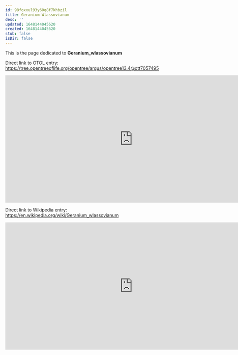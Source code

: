 ```yaml
---
id: 98foxxul93y60q8f7khbzil
title: Geranium Wlassovianum
desc: ''
updated: 1648144045620
created: 1648144045620
stub: false
isDir: false
---
```

This is the page dedicated to **Geranium_wlassovianum**


Direct link to OTOL entry: https://tree.opentreeoflife.org/opentree/argus/opentree13.4@ott7057495



<html>
    <body>
    <iframe src="https://tree.opentreeoflife.org/opentree/argus/opentree13.4@ott7057495"
    width="800" height="400" frameborder="0" allowfullscreen> </iframe>
    </body>
</html>
    


Direct link to Wikipedia entry: https://en.wikipedia.org/wiki/Geranium_wlassovianum



<html>
    <body>
    <iframe src="https://en.wikipedia.org/wiki/Geranium_wlassovianum"
    width="800" height="400" frameborder="0" allowfullscreen> </iframe>
    </body>
</html>
    
